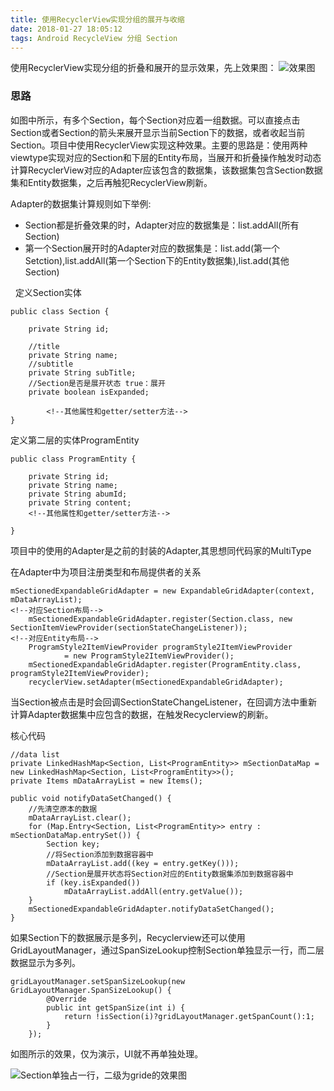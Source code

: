 ```yaml
---
title: 使用RecyclerView实现分组的展开与收缩
date: 2018-01-27 18:05:12
tags: Android RecycleView 分组 Section
---
```



使用RecyclerView实现分组的折叠和展开的显示效果，先上效果图：
![效果图](http://oav23hfp9.bkt.clouddn.com/18-5-7/87674041.jpg)


### 思路
如图中所示，有多个Section，每个Section对应着一组数据。可以直接点击Section或者Section的箭头来展开显示当前Section下的数据，或者收起当前Section。项目中使用RecyclerView实现这种效果。主要的思路是：使用两种viewtype实现对应的Section和下层的Entity布局，当展开和折叠操作触发时动态计算RecyclerView对应的Adapter应该包含的数据集，该数据集包含Section数据集和Entity数据集，之后再触犯RecyclerView刷新。

Adapter的数据集计算规则如下举例:

* Section都是折叠效果的时，Adapter对应的数据集是：list.addAll(所有Section)
* 第一个Section展开时的Adapter对应的数据集是：list.add(第一个Setction),list.addAll(第一个Section下的Entity数据集),list.add(其他Section) 

 
定义Section实体
		
	public class Section {

	    private String id;
	
	    //title
	    private String name;
	    //subtitle
	    private String subTitle;
	    //Section是否是展开状态 true：展开
	    private boolean isExpanded;
	
			<!--其他属性和getter/setter方法-->
	} 

定义第二层的实体ProgramEntity

	public class ProgramEntity {

	    private String id;
	    private String name;
	    private String abumId;
	    private String content;
	    <!--其他属性和getter/setter方法-->

	}

项目中的使用的Adapter是之前的封装的Adapter,其思想同代码家的MultiType

在Adapter中为项目注册类型和布局提供者的关系

	mSectionedExpandableGridAdapter = new ExpandableGridAdapter(context, mDataArrayList);
	<!--对应Section布局-->
        mSectionedExpandableGridAdapter.register(Section.class, new SectionItemViewProvider(sectionStateChangeListener));
	<!--对应Entity布局-->
        ProgramStyle2ItemViewProvider programStyle2ItemViewProvider
                = new ProgramStyle2ItemViewProvider();
        mSectionedExpandableGridAdapter.register(ProgramEntity.class, programStyle2ItemViewProvider);
        recyclerView.setAdapter(mSectionedExpandableGridAdapter);
        
当Section被点击是时会回调SectionStateChangeListener，在回调方法中重新计算Adapter数据集中应包含的数据，在触发Recyclerview的刷新。

核心代码

	//data list
    private LinkedHashMap<Section, List<ProgramEntity>> mSectionDataMap = new LinkedHashMap<Section, List<ProgramEntity>>();
    private Items mDataArrayList = new Items();
    
    public void notifyDataSetChanged() {
        //先清空原本的数据
        mDataArrayList.clear();
        for (Map.Entry<Section, List<ProgramEntity>> entry : mSectionDataMap.entrySet()) {
            Section key;
            //将Section添加到数据容器中
            mDataArrayList.add((key = entry.getKey()));
            //Section是展开状态将Section对应的Entity数据集添加到数据容器中
            if (key.isExpanded())
                mDataArrayList.addAll(entry.getValue());
        }
        mSectionedExpandableGridAdapter.notifyDataSetChanged();
    }
          
如果Section下的数据展示是多列，Recyclerview还可以使用GridLayoutManager，通过SpanSizeLookup控制Section单独显示一行，而二层数据显示为多列。

	gridLayoutManager.setSpanSizeLookup(new GridLayoutManager.SpanSizeLookup() {
            @Override
            public int getSpanSize(int i) {
                return !isSection(i)?gridLayoutManager.getSpanCount():1;
            }
        });
        
如图所示的效果，仅为演示，UI就不再单独处理。

![Section单独占一行，二级为gride的效果图](http://oav23hfp9.bkt.clouddn.com/18-5-7/15510048.jpg)


